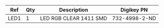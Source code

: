 |Ref|Qty|Description|Digikey PN|
|---|---|-----------|------|
|LED1|1|LED RGB CLEAR 1411 SMD|732-4998-2-ND|


